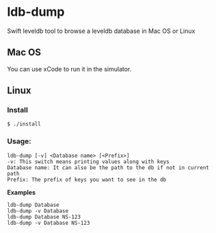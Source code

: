 # ldb-dump
Swift leveldb tool to browse a leveldb database in Mac OS or Linux

## Mac OS

You can use xCode to run it in the simulator.

## Linux
### Install

    $ ./install

### Usage:

    ldb-dump [-v] <Database name> [<Prefix>]
    -v: This switch means printing values along with keys    
    Database name: It can also be the path to the db if not in current path    
    Prefix: The prefix of keys you want to see in the db    

**Examples**

    ldb-dump Database
    ldb-dump -v Database
    ldb-dump Database NS-123
    ldb-dump -v Database NS-123
